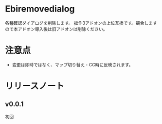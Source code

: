 # Ebiremovedialog
各種確認ダイアログを削除します。
拙作3アドオンの上位互換です。競合しますので本アドオン導入後は旧アドオンは削除ください。
# 注意点
* 変更は即時ではなく、マップ切り替え・CC時に反映されます。
# リリースノート


## v0.0.1
初回
